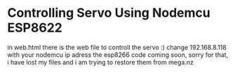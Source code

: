 # Controlling Servo Using Nodemcu ESP8622
in web.html there is the web file to controll the servo :)
change 192.168.8.118 with your nodemcu ip adress
the esp8266 code coming soon, sorry for that, i have lost my files and i am trying to restore them from mega.nz 
